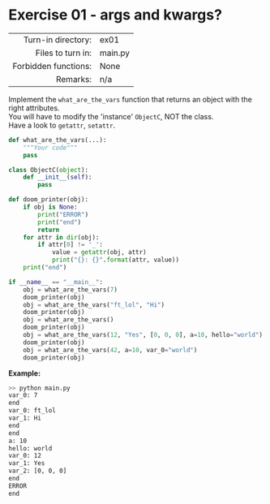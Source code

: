 # Exercise 01 - args and kwargs?

|                         |                    |
| -----------------------:| ------------------ |
|   Turn-in directory:    |  ex01              |
|   Files to turn in:     |  main.py           |
|   Forbidden functions:  |  None              |
|   Remarks:              |  n/a               |

Implement the `what_are_the_vars` function that returns an object with the right attributes.  
You will have to modify the 'instance' `ObjectC`, NOT the class.  
Have a look to `getattr`, `setattr`.  

```py
def what_are_the_vars(...):
    """Your code"""
    pass

class ObjectC(object):
    def __init__(self):
        pass

def doom_printer(obj):
    if obj is None:
        print("ERROR")
        print("end")
        return
    for attr in dir(obj):
        if attr[0] != '_':
            value = getattr(obj, attr)
            print("{}: {}".format(attr, value))
    print("end")

if __name__ == "__main__":
    obj = what_are_the_vars(7)
    doom_printer(obj)
    obj = what_are_the_vars("ft_lol", "Hi")
    doom_printer(obj)
    obj = what_are_the_vars()
    doom_printer(obj)
    obj = what_are_the_vars(12, "Yes", [0, 0, 0], a=10, hello="world")
    doom_printer(obj)
    obj = what_are_the_vars(42, a=10, var_0="world")
    doom_printer(obj)
```

**Example:**

```bash
>> python main.py
var_0: 7
end
var_0: ft_lol
var_1: Hi
end
end
a: 10
hello: world
var_0: 12
var_1: Yes
var_2: [0, 0, 0]
end
ERROR
end
```
